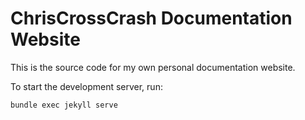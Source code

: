 # ChrisCrossCrash Documentation Website

This is the source code for my own personal documentation website.

To start the development server, run:

```bash
bundle exec jekyll serve
```
